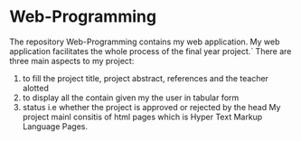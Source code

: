 # Web-Programming
The repository Web-Programming contains my web application.
My web application facilitates the whole process of the final year project.`
There are three main aspects to my project:
  1. to fill the project title, project abstract, references and the teacher alotted
  2. to display all the contain given my the user in tabular form
  3. status i.e whether the project is approved or rejected by the head
My project mainl consitis of html pages which is Hyper Text Markup Language Pages.  
